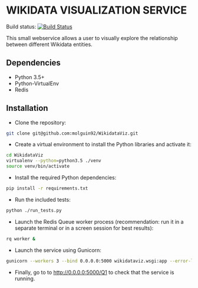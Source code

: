 # WIKIDATA VISUALIZATION SERVICE
Build status: [![Build Status](https://travis-ci.org/molguin92/WikidataViz.svg?branch=master)](https://travis-ci.org/molguin92/WikidataViz)

This small webservice allows a user to visually explore the relationship between different Wikidata entities.

## Dependencies

- Python 3.5+
- Python-VirtualEnv
- Redis

## Installation

- Clone the repository: 

```bash
git clone git@github.com:molguin92/WikidataViz.git
```

- Create a virtual environment to install the Python libraries and activate it:

```bash
cd WikidataViz
virtualenv --python=python3.5 ./venv
source venv/bin/activate
```

- Install the required Python dependencies:

```bash
pip install -r requirements.txt
```

- Run the included tests:

```bash
python ./run_tests.py
```
- Launch the Redis Queue worker process (recommendation: run it in a separate terminal or in a screen session for best results):

```bash
rq worker &
```

- Launch the service using Gunicorn:

```bash
gunicorn --workers 3 --bind 0.0.0.0:5000 wikidataviz.wsgi:app --error-logfile errors.log
```

- Finally, go to to http://0.0.0.0:5000/Q1 to check that the service is running.


